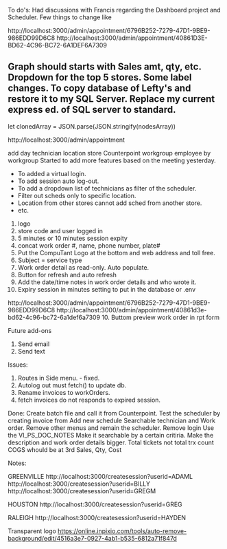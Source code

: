 To do's:
Had discussions with Francis regarding the Dashboard project and Scheduler. Few things to change like

http://localhost:3000/admin/appointment/6796B252-7279-47D1-9BE9-986EDD99D6C8
http://localhost:3000/admin/appointment/40861D3E-BD62-4C96-BC72-6A1DEF6A7309


Graph should starts with Sales amt, qty, etc.
Dropdown for the top 5 stores.
Some label changes.
To copy database of Lefty's and restore it to my SQL Server.
Replace my current express ed. of SQL server to standard.
----------------------------
let clonedArray = JSON.parse(JSON.stringify(nodesArray))



http://localhost:3000/admin/appointment

add day
technician
location
store
Counterpoint workgroup
employee by workgroup
Started to add more features based on the meeting yesterday.
 * To added a virtual login.
 * To add session auto log-out.
 * To add a dropdown list of technicians as filter of the scheduler.
 * Filter out scheds only to specific location.
 * Location from other stores cannot add sched from another store.
 * etc.
1. logo
2. store code and user logged in
3. 5 minutes or 10 minutes session expity
4. concat work order #, name, phone number, plate#
5. Put the CompuTant Logo at the bottom and web address and toll free.
6. Subject = service type
7. Work order detail as read-only. Auto populate.
8. Button for refresh and auto refresh 
9. Add the date/time notes in work order details and who wrote it.
11. Expiry session in minutes setting to put in the database or .env

 http://localhost:3000/admin/appointment/6796B252-7279-47D1-9BE9-986EDD99D6C8
http://localhost:3000/admin/appointment/40861d3e-bd62-4c96-bc72-6a1def6a7309
10. Buttom preview work order in rpt form


Future add-ons
1. Send email
2. Send text

Issues:
1. Routes in Side menu. - fixed.
2. Autolog out must fetch() to update db.
3. Rename invoices to workOrders.
4. fetch invoices do not responds to expired session.

Done:
Create batch file and call it from Counterpoint.
Test the scheduler by creating invoice from
Add new schedule
Searchable technician and Work order.
Remove other menus and remain the scheduler.
Remove login
Use the VI_PS_DOC_NOTES
Make it searchable by a certain critiria.
Make the description and work order details bigger.
Total tickets not total trx count
COGS whould be at 3rd
Sales, Qty, Cost

Notes:

GREENVILLE
http://localhost:3000/createsession?userid=ADAML
http://localhost:3000/createsession?userid=BILLY
http://localhost:3000/createsession?userid=GREGM

HOUSTON
http://localhost:3000/createsession?userid=GREG

RALEIGH
http://localhost:3000/createsession?userid=HAYDEN

Transparent logo
https://online.inpixio.com/tools/auto-remove-background/edit/4516a3e7-0927-4ab1-b535-6812a71f847d